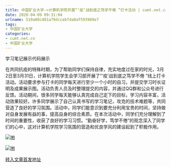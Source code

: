 ```yaml
---
title: 中国矿业大学->计算机学院开展“‘疫’战到底之笃学不倦 ”打卡活动 | cumt.net.cn
date: 2020-04-09 09:31:04
urlname: 510a80c481a79dccebfda8af593969e7
tags: 
- 中国矿业大学
categories:
- cumt.net.cn
- 中国矿业大学
---
```

学习笔记展示代码展示

在共同抗疫的特殊时期，为了帮助同学们保持自律，充实地度过在家的时光，3月2日至3月31日，计算机学院学生会学习部开展了“‘疫’战到底之笃学不倦 ”线上打卡活动。活动要求参与打卡的同学每天进行至少一个小时的自习，并提交学习时长证明及成果展示图。活动负责人员及时整理提交的内容，并通过QQ群和公众号进行反馈。活动期间，很多同学每天能够认真完成自己定下的目标，学习内容丰富，活动效果较好。许多同学展示了自己认真书写的学习笔记，攻克的技术难题等，共同营造了良好的学习氛围。活动中，同学们能意识到要充分利用宝贵的时间，坚持做对自身发展有益的事，提高自身的综合素质。在本次活动中，同学们充分理解到了时间的重要性，收获了良好的学习习惯。“勤奋好学，笃学不倦”的观念深入了同学们的心中，这对计算机学院学习氛围的营造和优良学风的建设起到了积极作用。

![图](http://xwzx.cumt.edu.cn/_upload/article/images/f9/15/20625cbd493a8298f5e86de1644d/33e8e086-0fab-4fd4-92b8-5070d2458887.jpg)

![图](http://xwzx.cumt.edu.cn/_upload/article/images/f9/15/20625cbd493a8298f5e86de1644d/3f0790ea-54b9-490d-b08d-cb3b732c5ef2.jpg)

[转入文章首发地址](http://xwzx.cumt.edu.cn/93/dc/c523a562140/page.htm)